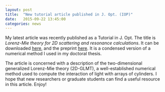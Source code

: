 ```yaml
---
layout: post
title:  "New tutorial article published in J. Opt. (IOP)"
date:   2015-09-22 13:45:00
categories: news
--- 
```

My latest article was recently published as a Tutorial in J. Opt. The title is *Lorenz-Mie theory for 2D scattering and resonance calculations*. It can be downloaded [here][Paper], and the preprint [here][Preprint]. It is a condensed version of a numerical method I used in my doctoral thesis.

The article is concerned with a description of the two-dimensional generalized Lorenz-Mie theory (2D-GLMT), a well-established numerical method used to compute the interaction of light with arrays of cylinders.  I hope that new researchers or graduate students can find a useful resource in this article. Enjoy!

[Paper]:      http://dx.doi.org/10.1088/2040-8978/17/10/103501
[Preprint]:   http://arxiv.org/abs/1505.07691
